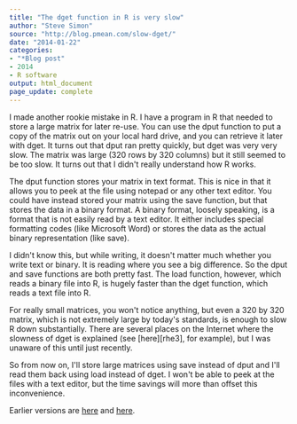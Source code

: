 ```yaml
---
title: "The dget function in R is very slow"
author: "Steve Simon"
source: "http://blog.pmean.com/slow-dget/"
date: "2014-01-22"
categories:
- "*Blog post"
- 2014
- R software
output: html_document
page_update: complete
---
```


I made another rookie mistake in R. I have a program in R that needed to store a large matrix for later re-use. You can use the dput function to put a copy of the matrix out on your local hard drive, and you can retrieve it later with dget. It turns out that dput ran pretty quickly, but dget was very very slow. The matrix was large (320 rows by 320 columns) but it still seemed to be too slow. It turns out that I didn't really understand how R works.

<!---More--->

The dput function stores your matrix in text format. This is nice in that it allows you to peek at the file using notepad or any other text editor. You could have instead stored your matrix using the save function, but that stores the data in a binary format. A binary format, loosely speaking, is a format that is not easily read by a text editor. It either includes special formatting codes (like Microsoft Word) or stores the data as the actual binary representation (like save).

I didn't know this, but while writing, it doesn't matter much whether you write text or binary. It is reading where you see a big difference. So the dput and save functions are both pretty fast. The load function, however, which reads a binary file into R, is hugely faster than the dget function, which reads a text file into R.

For really small matrices, you won't notice anything, but even a 320 by 320 matrix, which is not extremely large by today's standards, is enough to slow R down substantially. There are several places on the Internet where the slowness of dget is explained (see [here][rhe3], for example), but I was unaware of this until just recently.

So from now on, I'll store large matrices using save instead of dput and I'll read them back using load instead of dget. I won't be able to peek at the files with a text editor, but the time savings will more than offset this inconvenience.


[rhe1]: https://stat.ethz.ch/pipermail/r-help/2010-November/258794.html
 
Earlier versions are [here][sim1] and [here][sim2].
 
[sim1]: http://blog.pmean.com/slow-dget/
[sim2]: http://new.pmean.com/slow-dget/
 
